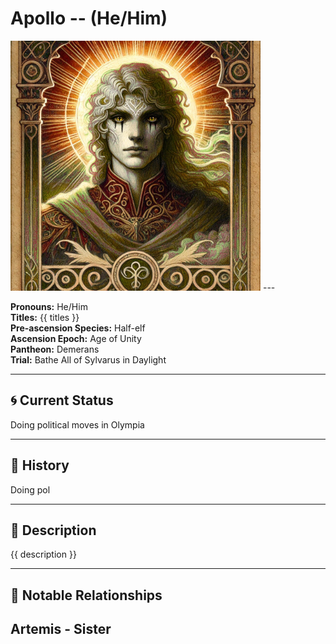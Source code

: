 # Apollo  --  (He/Him)

<!-- Optional  -->
<img src="Apollo.jpg" alt="Apollo" style="width:400px;"/>
---

**Pronouns:** He/Him  
**Titles:** {{ titles }}  
**Pre-ascension Species:** Half-elf  
**Ascension Epoch:** Age of Unity  
**Pantheon:** Demerans  
**Trial:** Bathe All of Sylvarus in Daylight

---

## 🌀 Current Status
Doing political moves in Olympia

---

## 📜 History
Doing pol

---

## 🧠 Description
{{ description }}

---

## 🧩 Notable Relationships
Artemis - Sister
---
